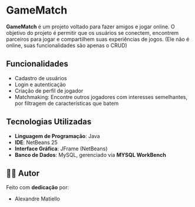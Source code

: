 # GameMatch

**GameMatch** é um projeto voltado para fazer amigos e jogar online. O objetivo do projeto é permitir que os usuários se conectem, encontrem parceiros para jogar e compartilhem suas experiências de jogos. (Ele não é online, suas funcionalidades são apenas o CRUD)

## Funcionalidades

- Cadastro de usuários
- Login e autenticação
- Criação de perfil de jogador
- Matchmaking: Encontre outros jogadores com interesses semelhantes, por filtragem de características que batem

## Tecnologias Utilizadas

- **Linguagem de Programação**: Java
- **IDE**: NetBeans 25
- **Interface Gráfica**: JFrame (NetBeans)
- **Banco de Dados**: MySQL, gerenciado via **MYSQL WorkBench**

## 👨‍💻 Autor
Feito com **dedicação** por: 
- Alexandre Matiello
